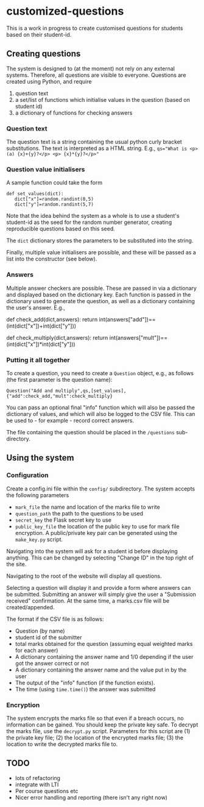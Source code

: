 # customized-questions

This is a work in progress to create customised questions for students based on their student-id.

## Creating questions

The system is designed to (at the moment) not rely on any external systems. Therefore, all questions are visible to everyone. Questions are created using Python, and require 
  1. question text
  2. a set/list of functions which initialise values in the question (based on student id)
  3. a dictionary of functions for checking answers

### Question text

The question text is a string containing the usual python curly bracket substitutions. The text is interpreted as a HTML string.  E.g., 
```qs="What is <p>(a) {x}+{y}?</p> <p> {x}*{y}?</p>"```

### Question value initialisers

A sample function could take the form

```
def set_values(dict):
   dict["x"]=random.randint(0,5)
   dict["y"]=random.randint(5,7)
```

Note that the idea behind the system as a whole is to use a student's student-id as the seed for the random number generator, creating reproducible questions based on this seed.

The `dict` dictionary stores the parameters to be substituted into the string.

Finally, multiple value initialisers are possible, and these will be passed as a list into the constructor (see below).

### Answers

Multiple answer checkers are possible. These are passed in via a dictionary and displayed based on the dictionary key. Each function is passed in the dictionary used to generate the question, as well as a dictionary containing the user's answer. E.g.,

def check_add(dict,answers):
  return int(answers["add"])==(int(dict["x"])+int(dict["y"]))

def check_multiply(dict,answers):
  return int(answers["mult"])==(int(dict["x"])*int(dict["y"]))

### Putting it all together

To create a question, you need to create a `Question` object, e.g., as follows (the first parameter is the question name):

```
Question("Add and multiply",qs,[set_values],{"add":check_add,"mult":check_multiply}
```

You can pass an optional final "info" function which will also be passed the dictionary of values, and which will also be logged to the CSV file. This can be used to - for example - record correct answers.

The file containing the question should be placed in the `/questions` sub-directory.


## Using the system

### Configuration

Create a config.ini file within the `config/` subdirectory. The system accepts the following parameters

- `mark_file` the name and location of the marks file to write
- `question_path` the path to the questions to be used
- `secret_key` the Flask secret key to use
- `public_key_file` the location of the public key to use for mark file encryption. A public/private key pair can be generated using the `make_key.py` script.

Navigating into the system will ask for a student id before displaying anything. This can be changed by selecting "Change ID" in the top right of the site.

Navigating to the root of the website will display all questions.

Selecting a question will display it and provide a form where answers can be submitted. Submitting an answer will simply give the user a "Submission received" confirmation. At the same time, a marks.csv file will be created/appended.

The format if the CSV file is as follows:
- Question (by name)
- student id of the submitter
- total marks obtained for the question (assuming equal weighted marks for each answer)
- A dictionary containing the answer name and 1/0 depending if the user got the answer correct or not
- A dictionary containing the answer name and the value put in by the user
- The output of the "info" function (if the function exists).
- The time (using `time.time()`) the answer was submitted

### Encryption

The system encrypts the marks file so that even if a breach occurs, no information can be gained. You should keep the private key safe. To decrypt the marks file, use the `decrypt.py` script. Parameters for this script are (1) the private key file; (2) the location of the encrypted marks file; (3) the location to write the decrypted marks file to.


## TODO

- lots of refactoring
- integrate with LTI
- Per course questions etc 
- Nicer error handling and reporting (there isn't any right now)

